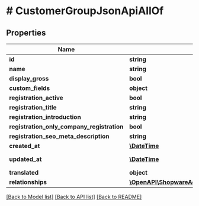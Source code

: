 # # CustomerGroupJsonApiAllOf

## Properties

Name | Type | Description | Notes
------------ | ------------- | ------------- | -------------
**id** | **string** |  | [optional]
**name** | **string** |  |
**display_gross** | **bool** |  | [optional]
**custom_fields** | **object** |  | [optional]
**registration_active** | **bool** |  | [optional]
**registration_title** | **string** |  | [optional]
**registration_introduction** | **string** |  | [optional]
**registration_only_company_registration** | **bool** |  | [optional]
**registration_seo_meta_description** | **string** |  | [optional]
**created_at** | [**\DateTime**](\DateTime.md) |  | [readonly]
**updated_at** | [**\DateTime**](\DateTime.md) |  | [optional] [readonly]
**translated** | **object** |  | [optional]
**relationships** | [**\OpenAPI\ShopwareAdminApiClient\Model\CustomerGroupJsonApiAllOfRelationships**](CustomerGroupJsonApiAllOfRelationships.md) |  | [optional]

[[Back to Model list]](../../README.md#models) [[Back to API list]](../../README.md#endpoints) [[Back to README]](../../README.md)
